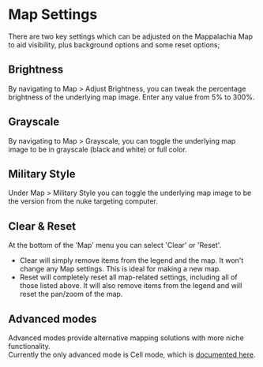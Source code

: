 # Map Settings

There are two key settings which can be adjusted on the Mappalachia Map to aid visibility, plus background options and some reset options;

## Brightness
By navigating to Map > Adjust Brightness, you can tweak the percentage brightness of the underlying map image. Enter any value from 5% to 300%.

## Grayscale
By navigating to Map > Grayscale, you can toggle the underlying map image to be in grayscale (black and white) or full color.

## Military Style
Under Map > Military Style you can toggle the underlying map image to be the version from the nuke targeting computer.

## Clear & Reset
At the bottom of the 'Map' menu you can select 'Clear' or 'Reset'.<br/>
* Clear will simply remove items from the legend and the map. It won't change any Map settings. This is ideal for making a new map.
* Reset will completely reset all map-related settings, including all of those listed above. It will also remove items from the legend and will reset the pan/zoom of the map.

## Advanced modes
Advanced modes provide alternative mapping solutions with more niche functionality.<br/>
Currently the only advanced mode is Cell mode, which is [documented here](Cell_mode.md).
